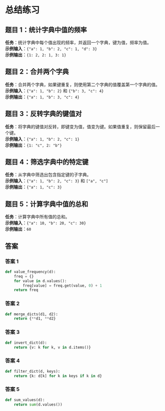 # 总结练习

## **题目 1：统计字典中值的频率**
**任务**：统计字典中每个值出现的频率，并返回一个字典，键为值，频率为值。  
**示例输入**：`{"a": 1, "b": 2, "c": 1, "d": 3}`  
**示例输出**：`{1: 2, 2: 1, 3: 1}`



## **题目 2：合并两个字典**
**任务**：合并两个字典，如果键重复，则使用第二个字典的值覆盖第一个字典的值。  
**示例输入**：`{"a": 1, "b": 2}` 和 `{"b": 3, "c": 4}`  
**示例输出**：`{"a": 1, "b": 3, "c": 4}`



## **题目 3：反转字典的键值对**
**任务**：将字典的键值对反转，即键变为值，值变为键。如果值重复，则保留最后一个键。  
**示例输入**：`{"a": 1, "b": 2, "c": 1}`  
**示例输出**：`{1: "c", 2: "b"}`



## **题目 4：筛选字典中的特定键**
**任务**：从字典中筛选出包含指定键的子字典。  
**示例输入**：`{"a": 1, "b": 2, "c": 3}` 和 `["a", "c"]`  
**示例输出**：`{"a": 1, "c": 3}`



## **题目 5：计算字典中值的总和**
**任务**：计算字典中所有值的总和。  
**示例输入**：`{"a": 10, "b": 20, "c": 30}`  
**示例输出**：`60`



## **答案**

### **答案 1**
```python
def value_frequency(d):
    freq = {}
    for value in d.values():
        freq[value] = freq.get(value, 0) + 1
    return freq
```

### **答案 2**
```python
def merge_dicts(d1, d2):
    return {**d1, **d2}
```

### **答案 3**
```python
def invert_dict(d):
    return {v: k for k, v in d.items()}
```

### **答案 4**
```python
def filter_dict(d, keys):
    return {k: d[k] for k in keys if k in d}
```

### **答案 5**
```python
def sum_values(d):
    return sum(d.values())
```

